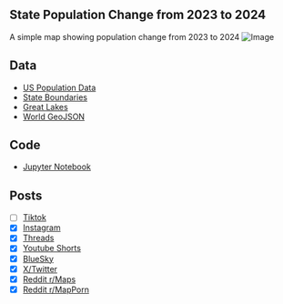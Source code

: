 ## State Population Change from 2023 to 2024
A simple map showing population change from 2023 to 2024
![Image](https://drive.google.com/uc?export=view&id=13Ngu9sjwPEyaU2tV7b2nsDCG2gmXeUAa)

## Data
* [US Population Data](https://worldpopulationreview.com/states)
* [State Boundaries](https://www.census.gov/geographies/mapping-files/time-series/geo/carto-boundary-file.html)
* [Great Lakes](https://usicecenter.gov/Products/GreatLakesData)
* [World GeoJSON](https://public.opendatasoft.com/explore/dataset/world-administrative-boundaries/export/?flg=en-us)


## Code
* [Jupyter Notebook](FormatData.ipynb)

## Posts
- [ ] [Tiktok]()
- [x] [Instagram](https://www.instagram.com/p/DD2VEbnxeQY/)
- [x] [Threads](https://www.threads.net/@vinemapper/post/DD2VFXaRKTb)
- [x] [Youtube Shorts](https://youtube.com/shorts/AVd5QyKxiGo)
- [x] [BlueSky](https://bsky.app/profile/vinemapper.bsky.social/post/3ldtgkhn36k24)
- [x] [X/Twitter](https://x.com/VineMapper/status/1870522055487316242)
- [x] [Reddit r/Maps](https://www.reddit.com/r/Maps/comments/1hjejm4/population_change_from_2023_to_2024_in_each_us/)
- [x] [Reddit r/MapPorn](https://www.reddit.com/r/MapPorn/comments/1hjej5c/population_change_from_2023_to_2024_in_each_us/)
